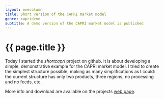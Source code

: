 ```yaml
---
layout: onecolumn 
title: Short version of the CAPRI market model
genre: capridemo
subtitle: A demo version of the CAPRI market model is published
---
```


{{ page.title }}
===========================================


Today I started the _shortcapri_ project on github. It is about developing a simple, demonstrative 
example for the CAPRI market model. I tried to create the simplest structure possible, making as many simplifications as I could: the current structure has only two products, three regions, no processing and no feeds, etc. 

More info and download are available on the projects [web page](http://trialsolution.github.com/shortcapri/).

